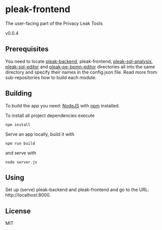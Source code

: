 # pleak-frontend

The user-facing part of the Privacy Leak Tools

v0.0.4

## Prerequisites

You need to locate [pleak-backend](https://github.com/pleak-tools/pleak-backend), pleak-frontend, [pleak-sql-analysis](https://github.com/pleak-tools/pleak-sql-analysis), [pleak-sql-editor](https://github.com/pleak-tools/pleak-sql-editor) and [pleak-pe-bpmn-editor](https://github.com/pleak-tools/pleak-pe-bpmn-editor) directories all into the same directory and specify their names in the config.json file.
Read more from sub-repositories how to build each module.

## Building

To build the app you need: [NodeJS](http://nodejs.org) with [npm](https://npmjs.org) installed.

To install all project dependencies execute

```
npm install
```

Serve an app locally, build it with

```
npm run build
```

and serve with

```
node server.js
```

## Using

Set up (serve) pleak-backend and pleak-frontend and go to the URL: http://localhost:8000.

## License

MIT
